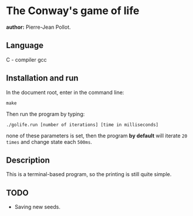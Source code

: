 # The Conway's game of life

**author:** Pierre-Jean Pollot.

## Language

C - compiler gcc

## Installation and run

In the document root, enter in the command line:

```{sh}
make
```

Then run the program by typing:

```{sh}
./golife.run [number of iterations] [time in milliseconds]
```

none of these parameters is set, then the program **by default** will iterate `20 times` and change state each `500ms`.

## Description

This is a terminal-based program, so the printing is still quite simple.

## TODO

- Saving new seeds.
